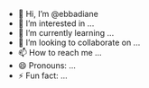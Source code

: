 - 👋 Hi, I’m @ebbadiane
- 👀 I’m interested in ...
- 🌱 I’m currently learning ...
- 💞️ I’m looking to collaborate on ...
- 📫 How to reach me ...
- 😄 Pronouns: ...
- ⚡ Fun fact: ...

<!---
ebbadiane/ebbadiane is a ✨ special ✨ repository because its `README.md` (this file) appears on your GitHub profile.
You can click the Preview link to take a look at your changes.
--->
